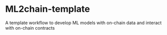 # ML2chain-template
A template workflow to develop ML models with on-chain data and interact with on-chain contracts
